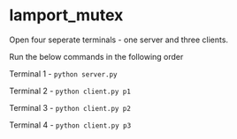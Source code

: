 # lamport_mutex

Open four seperate terminals - one server and three clients.

Run the below commands in the following order

Terminal 1 - `python server.py`

Terminal 2 - `python client.py p1`

Terminal 3 - `python client.py p2`

Terminal 4 - `python client.py p3`
